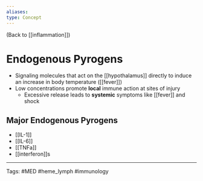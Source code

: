 ```yaml
---
aliases: 
type: Concept
---
```


(Back to [[inflammation]])

# Endogenous Pyrogens

- Signaling molecules that act on the [[hypothalamus]] directly to induce an increase in body temperature ([[fever]])
- Low concentrations promote **local** immune action at sites of injury
	- Excessive release leads to **systemic** symptoms like [[fever]] and shock
## Major Endogenous Pyrogens
- [[IL-1]]
- [[IL-6]]
- [[TNFa]]
- [[interferon]]s

---
Tags: #MED #heme_lymph #immunology  